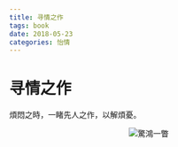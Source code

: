 ```yaml
---
title: 寻情之作
tags: book
date: 2018-05-23
categories: 怡情
---
```


# 寻情之作

煩悶之時，一睹先人之作，以解煩憂。

<center>

![驚鴻一瞥](https://ws3.sinaimg.cn/large/006tNc79gy1frlnl0etaij316i19idjl.jpg)

<center/>